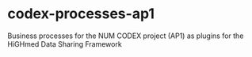 # codex-processes-ap1
Business processes for the NUM CODEX project (AP1) as plugins for the HiGHmed Data Sharing Framework
